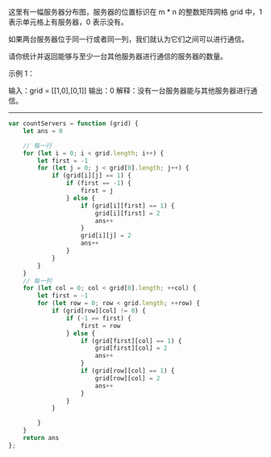 这里有一幅服务器分布图，服务器的位置标识在 m * n 的整数矩阵网格 grid 中，1 表示单元格上有服务器，0 表示没有。

如果两台服务器位于同一行或者同一列，我们就认为它们之间可以进行通信。

请你统计并返回能够与至少一台其他服务器进行通信的服务器的数量。

示例 1：

输入：grid = [[1,0],[0,1]]
输出：0
解释：没有一台服务器能与其他服务器进行通信。

---


```javascript
var countServers = function (grid) {
    let ans = 0

    // 每一行
    for (let i = 0; i < grid.length; i++) {
        let first = -1
        for (let j = 0; j < grid[0].length; j++) {
            if (grid[i][j] == 1) {
                if (first == -1) {
                    first = j
                } else {
                    if (grid[i][first] == 1) {
                        grid[i][first] = 2
                        ans++
                    }
                    grid[i][j] = 2
                    ans++
                }
            }
        }
    }
    // 每一列
    for (let col = 0; col < grid[0].length; ++col) {
        let first = -1
        for (let row = 0; row < grid.length; ++row) {
            if (grid[row][col] != 0) {
                if (-1 == first) {
                    first = row
                } else {
                    if (grid[first][col] == 1) {
                        grid[first][col] = 2
                        ans++
                    }
                    if (grid[row][col] == 1) {
                        grid[row][col] = 2
                        ans++
                    }
                }
            }

        }
    }
    return ans
};
```
